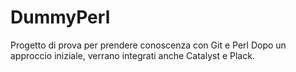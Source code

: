 DummyPerl
=========

Progetto di prova per prendere conoscenza con Git e Perl
Dopo un approccio iniziale, verrano integrati anche Catalyst e Plack.